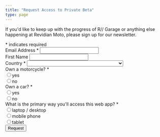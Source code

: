 ```yaml
---
title: "Request Access to Private Beta"
type: page
---
```


If you'd like to keep up with the progress of R// Garage or anything else happening at Revidian Moto, please sign up for our newsletter.


<div id="mc_embed_shell">
<div id="mc_embed_signup">
<form action="https://revidian.us17.list-manage.com/subscribe/post?u=4670724b24a88752c1a4641d4&amp;id=ce47c057f3&amp;f_id=00f56ee0f0" method="post" id="mc-embedded-subscribe-form" name="mc-embedded-subscribe-form" class="validate design-1" target="_blank">
	<div id="mc_embed_signup_scroll">
		<div class="indicates-required"><span class="asterisk">*</span> indicates required</div>
		<div class="mc-field-group">
			<label for="mce-EMAIL">Email Address <span class="asterisk">*</span></label>
			<input type="email" name="EMAIL" class="required email" id="mce-EMAIL" required="" value="">
		</div>
		<div class="mc-field-group">
			<label for="mce-FNAME">First Name </label><input type="text" name="FNAME" class=" text" id="mce-FNAME" value="">
		</div>
		<div class="mc-field-group">
			<label for="mce-MMERGE3">Country <span class="asterisk">*</span></label>
			<select name="MMERGE3" class="required" id="mce-MMERGE3" required>
				<option value=""></option>
				<option value="United States of America">United States of America</option>
				<option value="Aaland Islands">Aaland Islands</option>
				<option value="Afghanistan">Afghanistan</option>
				<option value="Albania">Albania</option>
				<option value="Algeria">Algeria</option>
				<option value="American Samoa">American Samoa</option>
				<option value="Andorra">Andorra</option>
				<option value="Angola">Angola</option>
				<option value="Anguilla">Anguilla</option>
				<option value="Antarctica">Antarctica</option>
				<option value="Antigua And Barbuda">Antigua And Barbuda</option>
				<option value="Argentina">Argentina</option>
				<option value="Armenia">Armenia</option>
				<option value="Aruba">Aruba</option>
				<option value="Australia">Australia</option>
				<option value="Austria">Austria</option>
				<option value="Azerbaijan">Azerbaijan</option>
				<option value="Bahamas">Bahamas</option>
				<option value="Bahrain">Bahrain</option>
				<option value="Bangladesh">Bangladesh</option>
				<option value="Barbados">Barbados</option>
				<option value="Belarus">Belarus</option>
				<option value="Belgium">Belgium</option>
				<option value="Belize">Belize</option>
				<option value="Benin">Benin</option>
				<option value="Bermuda">Bermuda</option>
				<option value="Bhutan">Bhutan</option>
				<option value="Bolivia">Bolivia</option>
				<option value="Bonaire, Saint Eustatius and Saba">Bonaire, Saint Eustatius and Saba</option>
				<option value="Bosnia and Herzegovina">Bosnia and Herzegovina</option>
				<option value="Botswana">Botswana</option>
				<option value="Bouvet Island">Bouvet Island</option>
				<option value="Brazil">Brazil</option>
				<option value="British Indian Ocean Territory">British Indian Ocean Territory</option>
				<option value="Brunei Darussalam">Brunei Darussalam</option>
				<option value="Bulgaria">Bulgaria</option>
				<option value="Burkina Faso">Burkina Faso</option>
				<option value="Burundi">Burundi</option>
				<option value="Cambodia">Cambodia</option>
				<option value="Cameroon">Cameroon</option>
				<option value="Canada">Canada</option>
				<option value="Cape Verde">Cape Verde</option>
				<option value="Cayman Islands">Cayman Islands</option>
				<option value="Central African Republic">Central African Republic</option>
				<option value="Chad">Chad</option>
				<option value="Chile">Chile</option>
				<option value="China">China</option>
				<option value="Christmas Island">Christmas Island</option>
				<option value="Cocos (Keeling) Islands">Cocos (Keeling) Islands</option>
				<option value="Colombia">Colombia</option>
				<option value="Comoros">Comoros</option>
				<option value="Congo">Congo</option>
				<option value="Congo, Democratic Republic of the">Congo, Democratic Republic of the</option>
				<option value="Cook Islands">Cook Islands</option>
				<option value="Costa Rica">Costa Rica</option>
				<option value="Cote D'Ivoire">Cote D'Ivoire</option>
				<option value="Croatia">Croatia</option>
				<option value="Cuba">Cuba</option>
				<option value="Curacao">Curacao</option>
				<option value="Cyprus">Cyprus</option>
				<option value="Czech Republic">Czech Republic</option>
				<option value="Denmark">Denmark</option>
				<option value="Djibouti">Djibouti</option>
				<option value="Dominica">Dominica</option>
				<option value="Dominican Republic">Dominican Republic</option>
				<option value="Ecuador">Ecuador</option>
				<option value="Egypt">Egypt</option>
				<option value="El Salvador">El Salvador</option>
				<option value="Equatorial Guinea">Equatorial Guinea</option>
				<option value="Eritrea">Eritrea</option>
				<option value="Estonia">Estonia</option>
				<option value="Ethiopia">Ethiopia</option>
				<option value="Falkland Islands">Falkland Islands</option>
				<option value="Faroe Islands">Faroe Islands</option>
				<option value="Fiji">Fiji</option>
				<option value="Finland">Finland</option>
				<option value="France">France</option>
				<option value="French Guiana">French Guiana</option>
				<option value="French Polynesia">French Polynesia</option>
				<option value="French Southern Territories">French Southern Territories</option>
				<option value="Gabon">Gabon</option>
				<option value="Gambia">Gambia</option>
				<option value="Georgia">Georgia</option>
				<option value="Germany">Germany</option>
				<option value="Ghana">Ghana</option>
				<option value="Gibraltar">Gibraltar</option>
				<option value="Greece">Greece</option>
				<option value="Greenland">Greenland</option>
				<option value="Grenada">Grenada</option>
				<option value="Guadeloupe">Guadeloupe</option>
				<option value="Guam">Guam</option>
				<option value="Guatemala">Guatemala</option>
				<option value="Guernsey">Guernsey</option>
				<option value="Guinea">Guinea</option>
				<option value="Guinea-Bissau">Guinea-Bissau</option>
				<option value="Guyana">Guyana</option>
				<option value="Haiti">Haiti</option>
				<option value="Heard and Mc Donald Islands">Heard and Mc Donald Islands</option>
				<option value="Honduras">Honduras</option>
				<option value="Hong Kong">Hong Kong</option>
				<option value="Hungary">Hungary</option>
				<option value="Iceland">Iceland</option>
				<option value="India">India</option>
				<option value="Indonesia">Indonesia</option>
				<option value="Iran">Iran</option>
				<option value="Iraq">Iraq</option>
				<option value="Ireland">Ireland</option>
				<option value="Isle of Man">Isle of Man</option>
				<option value="Israel">Israel</option>
				<option value="Italy">Italy</option>
				<option value="Jamaica">Jamaica</option>
				<option value="Japan">Japan</option>
				<option value="Jersey  (Channel Islands)">Jersey  (Channel Islands)</option>
				<option value="Jordan">Jordan</option>
				<option value="Kazakhstan">Kazakhstan</option>
				<option value="Kenya">Kenya</option>
				<option value="Kiribati">Kiribati</option>
				<option value="Kuwait">Kuwait</option>
				<option value="Kyrgyzstan">Kyrgyzstan</option>
				<option value="Lao People's Democratic Republic">Lao People's Democratic Republic</option>
				<option value="Latvia">Latvia</option>
				<option value="Lebanon">Lebanon</option>
				<option value="Lesotho">Lesotho</option>
				<option value="Liberia">Liberia</option>
				<option value="Libya">Libya</option>
				<option value="Liechtenstein">Liechtenstein</option>
				<option value="Lithuania">Lithuania</option>
				<option value="Luxembourg">Luxembourg</option>
				<option value="Macau">Macau</option>
				<option value="Macedonia">Macedonia</option>
				<option value="Madagascar">Madagascar</option>
				<option value="Malawi">Malawi</option>
				<option value="Malaysia">Malaysia</option>
				<option value="Maldives">Maldives</option>
				<option value="Mali">Mali</option>
				<option value="Malta">Malta</option>
				<option value="Marshall Islands">Marshall Islands</option>
				<option value="Martinique">Martinique</option>
				<option value="Mauritania">Mauritania</option>
				<option value="Mauritius">Mauritius</option>
				<option value="Mayotte">Mayotte</option>
				<option value="Mexico">Mexico</option>
				<option value="Micronesia, Federated States of">Micronesia, Federated States of</option>
				<option value="Moldova, Republic of">Moldova, Republic of</option>
				<option value="Monaco">Monaco</option>
				<option value="Mongolia">Mongolia</option>
				<option value="Montenegro">Montenegro</option>
				<option value="Montserrat">Montserrat</option>
				<option value="Morocco">Morocco</option>
				<option value="Mozambique">Mozambique</option>
				<option value="Myanmar">Myanmar</option>
				<option value="Namibia">Namibia</option>
				<option value="Nauru">Nauru</option>
				<option value="Nepal">Nepal</option>
				<option value="Netherlands">Netherlands</option>
				<option value="Netherlands Antilles">Netherlands Antilles</option>
				<option value="New Caledonia">New Caledonia</option>
				<option value="New Zealand">New Zealand</option>
				<option value="Nicaragua">Nicaragua</option>
				<option value="Niger">Niger</option>
				<option value="Nigeria">Nigeria</option>
				<option value="Niue">Niue</option>
				<option value="Norfolk Island">Norfolk Island</option>
				<option value="North Korea">North Korea</option>
				<option value="Northern Mariana Islands">Northern Mariana Islands</option>
				<option value="Norway">Norway</option>
				<option value="Oman">Oman</option>
				<option value="Pakistan">Pakistan</option>
				<option value="Palau">Palau</option>
				<option value="Palestine">Palestine</option>
				<option value="Panama">Panama</option>
				<option value="Papua New Guinea">Papua New Guinea</option>
				<option value="Paraguay">Paraguay</option>
				<option value="Peru">Peru</option>
				<option value="Philippines">Philippines</option>
				<option value="Pitcairn">Pitcairn</option>
				<option value="Poland">Poland</option>
				<option value="Portugal">Portugal</option>
				<option value="Puerto Rico">Puerto Rico</option>
				<option value="Qatar">Qatar</option>
				<option value="Republic of Kosovo">Republic of Kosovo</option>
				<option value="Reunion">Reunion</option>
				<option value="Romania">Romania</option>
				<option value="Russia">Russia</option>
				<option value="Rwanda">Rwanda</option>
				<option value="Saint Kitts and Nevis">Saint Kitts and Nevis</option>
				<option value="Saint Lucia">Saint Lucia</option>
				<option value="Saint Martin">Saint Martin</option>
				<option value="Saint Vincent and the Grenadines">Saint Vincent and the Grenadines</option>
				<option value="Samoa (Independent)">Samoa (Independent)</option>
				<option value="San Marino">San Marino</option>
				<option value="Sao Tome and Principe">Sao Tome and Principe</option>
				<option value="Saudi Arabia">Saudi Arabia</option>
				<option value="Senegal">Senegal</option>
				<option value="Serbia">Serbia</option>
				<option value="Seychelles">Seychelles</option>
				<option value="Sierra Leone">Sierra Leone</option>
				<option value="Singapore">Singapore</option>
				<option value="Sint Maarten">Sint Maarten</option>
				<option value="Slovakia">Slovakia</option>
				<option value="Slovenia">Slovenia</option>
				<option value="Solomon Islands">Solomon Islands</option>
				<option value="Somalia">Somalia</option>
				<option value="South Africa">South Africa</option>
				<option value="South Georgia and the South Sandwich Islands">South Georgia and the South Sandwich Islands</option>
				<option value="South Korea">South Korea</option>
				<option value="South Sudan">South Sudan</option>
				<option value="Spain">Spain</option>
				<option value="Sri Lanka">Sri Lanka</option>
				<option value="St. Helena">St. Helena</option>
				<option value="St. Pierre and Miquelon">St. Pierre and Miquelon</option>
				<option value="Sudan">Sudan</option>
				<option value="Suriname">Suriname</option>
				<option value="Svalbard and Jan Mayen Islands">Svalbard and Jan Mayen Islands</option>
				<option value="Swaziland">Swaziland</option>
				<option value="Sweden">Sweden</option>
				<option value="Switzerland">Switzerland</option>
				<option value="Syria">Syria</option>
				<option value="Taiwan">Taiwan</option>
				<option value="Tajikistan">Tajikistan</option>
				<option value="Tanzania">Tanzania</option>
				<option value="Thailand">Thailand</option>
				<option value="Timor-Leste">Timor-Leste</option>
				<option value="Togo">Togo</option>
				<option value="Tokelau">Tokelau</option>
				<option value="Tonga">Tonga</option>
				<option value="Trinidad and Tobago">Trinidad and Tobago</option>
				<option value="Tunisia">Tunisia</option>
				<option value="Turkiye">Turkiye</option>
				<option value="Turkmenistan">Turkmenistan</option>
				<option value="Turks &amp; Caicos Islands">Turks &amp; Caicos Islands</option>
				<option value="Turks and Caicos Islands">Turks and Caicos Islands</option>
				<option value="Tuvalu">Tuvalu</option>
				<option value="Uganda">Uganda</option>
				<option value="Ukraine">Ukraine</option>
				<option value="United Arab Emirates">United Arab Emirates</option>
				<option value="United Kingdom">United Kingdom</option>
				<option value="Uruguay">Uruguay</option>
				<option value="USA Minor Outlying Islands">USA Minor Outlying Islands</option>
				<option value="Uzbekistan">Uzbekistan</option>
				<option value="Vanuatu">Vanuatu</option>
				<option value="Vatican City State (Holy See)">Vatican City State (Holy See)</option>
				<option value="Venezuela">Venezuela</option>
				<option value="Vietnam">Vietnam</option>
				<option value="Virgin Islands (British)">Virgin Islands (British)</option>
				<option value="Virgin Islands (U.S.)">Virgin Islands (U.S.)</option>
				<option value="Wallis and Futuna Islands">Wallis and Futuna Islands</option>
				<option value="Western Sahara">Western Sahara</option>
				<option value="Yemen">Yemen</option>
				<option value="Zambia">Zambia</option>
				<option value="Zimbabwe">Zimbabwe</option>
			</select>
		</div>
		<div class="mc-field-group input-group">
			<label>Own a motorcycle? <span class="asterisk">*</span></label>
			<div class="radio-row"><input type="radio" name="MMERGE4" id="mce-MMERGE40" value="yes" required><label for="mce-MMERGE40">yes</label></div>
			<div class="radio-row"><input type="radio" name="MMERGE4" id="mce-MMERGE41" value="no" required><label for="mce-MMERGE41">no</label></div>
        </div>
		<div class="mc-field-group input-group">
            <label>Own a car? <span class="asterisk">*</span></label>
            <div class="radio-row"><input type="radio" name="MMERGE6" id="mce-MMERGE60" value="yes" required><label for="mce-MMERGE60">yes</label></div>
            <div class="radio-row"><input type="radio" name="MMERGE6" id="mce-MMERGE61" value="no" required><label for="mce-MMERGE61">no</label></div>
        </div>
		<div class="mc-field-group input-group">
            <label>What is the primary way you'll access this web app? <span class="asterisk">*</span></label>
            <div class="radio-row"><input type="radio" name="MMERGE7" id="mce-MMERGE70" value="laptop  desktop" required><label for="mce-MMERGE70">laptop / desktop</label></div>
            <div class="radio-row"><input type="radio" name="MMERGE7" id="mce-MMERGE71" value="mobile phone" required><label for="mce-MMERGE71">mobile phone</label></div>
            <div class="radio-row"><input type="radio" name="MMERGE7" id="mce-MMERGE72" value="tablet" required><label for="mce-MMERGE72">tablet</label></div>
        </div>
        <div hidden=""><input type="hidden" name="tags" value="6550538"></div>
        <div id="mce-responses" class="clear foot">
            <div class="response" id="mce-error-response" style="display: none;"></div>
            <div class="response" id="mce-success-response" style="display: none;"></div>
        </div>
    <div style="position: absolute; left: -5000px;" aria-hidden="true">
        /* real people should not fill this in and expect good things - do not remove this or risk form bot signups */
        <input type="text" name="b_4670724b24a88752c1a4641d4_ce47c057f3" tabindex="-1" value="">
    </div>
        <div class="optionalParent">
            <div class="clear foot">
                <input type="submit" name="subscribe" id="mc-embedded-subscribe" class="btn primary" value="Request">
            </div>
        </div>
    </div>
</form>
</div>
<script type="text/javascript" src="//s3.amazonaws.com/downloads.mailchimp.com/js/mc-validate.js"></script><script type="text/javascript">(function($) {window.fnames = new Array(); window.ftypes = new Array();fnames[0]='EMAIL';ftypes[0]='email';fnames[1]='FNAME';ftypes[1]='text';fnames[3]='MMERGE3';ftypes[3]='dropdown';fnames[4]='MMERGE4';ftypes[4]='radio';fnames[6]='MMERGE6';ftypes[6]='radio';fnames[7]='MMERGE7';ftypes[7]='radio';fnames[2]='LNAME';ftypes[2]='text';fnames[5]='BIRTHDAY';ftypes[5]='birthday';}(jQuery));var $mcj = jQuery.noConflict(true);</script></div>
